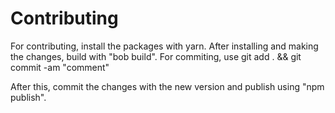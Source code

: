 # Contributing

For contributing, install the packages with yarn.
After installing and making the changes, build with "bob build".
For commiting, use git add . && git commit -am "comment"

After this, commit the changes with the new version and publish using "npm publish".
